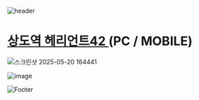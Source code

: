 ![header](https://capsule-render.vercel.app/api?type=wave&color=auto&height=150&section=header&text=2025.%2004.%2004&fontSize=60)

# <a href="https://xn--42-vn6i88q7yj7vhtkam78fzkg.com/"> 상도역 헤리언트42 </a>(PC / MOBILE)

![스크린샷 2025-05-20 164441](https://github.com/user-attachments/assets/54ef5343-b8ee-4313-ae92-de1a3033670f)

![image](https://github.com/user-attachments/assets/ef79ca27-2233-4010-a18b-0e48433a2fae)

![Footer](https://capsule-render.vercel.app/api?type=waving&color=auto&height=200&section=footer)







